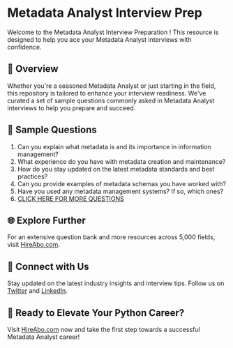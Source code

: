 # Metadata Analyst Interview Prep

Welcome to the Metadata Analyst Interview Preparation ! This resource is designed to help you ace your Metadata Analyst interviews with confidence.

## 🚀 Overview

Whether you're a seasoned Metadata Analyst or just starting in the field, this repository is tailored to enhance your interview readiness. We've curated a set of sample questions commonly asked in Metadata Analyst interviews to help you prepare and succeed.

## 📝 Sample Questions

1. Can you explain what metadata is and its importance in information management?
2. What experience do you have with metadata creation and maintenance?
3. How do you stay updated on the latest metadata standards and best practices?
4. Can you provide examples of metadata schemas you have worked with?
5. Have you used any metadata management systems? If so, which ones?
6. [CLICK HERE FOR MORE QUESTIONS](https://hireabo.com/job/18_1_27/Metadata%20Analyst)

## 🌐 Explore Further

For an extensive question bank and more resources across 5,000 fields, visit [HireAbo.com](https://www.hireabo.com).

## 📱 Connect with Us

Stay updated on the latest industry insights and interview tips. Follow us on [Twitter](https://twitter.com/hireabo) and [LinkedIn](https://www.linkedin.com/in/hire-abo-3609972a8/).

## 🚀 Ready to Elevate Your Python Career?

Visit [HireAbo.com](https://www.hireabo.com) now and take the first step towards a successful Metadata Analyst career!